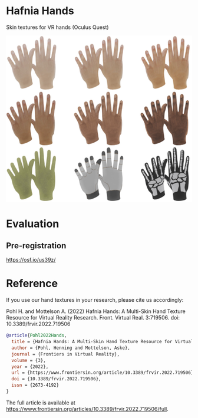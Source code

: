 # Hafnia Hands
Skin textures for VR hands (Oculus Quest)


![Nine hand textures provided](https://github.com/henningpohl/Hafnia-Hands/raw/master/HandTexturesGrid.jpg "Hafnia Hands")

# Evaluation

## Pre-registration

https://osf.io/us39z/


# Reference
If you use our hand textures in your research, please cite us accordingly:

Pohl H. and Mottelson A. (2022) Hafnia Hands: A Multi-Skin Hand Texture Resource for Virtual Reality Research. Front. Virtual Real. 3:719506. doi: 10.3389/frvir.2022.719506

```bibtex
@article{Pohl2022Hands,
  title = {Hafnia Hands: A Multi-Skin Hand Texture Resource for Virtual Reality Research},
  author = {Pohl, Henning and Mottelson, Aske},
  journal = {Frontiers in Virtual Reality},
  volume = {3},
  year = {2022},
  url = {https://www.frontiersin.org/article/10.3389/frvir.2022.719506},
  doi = {10.3389/frvir.2022.719506},
  issn = {2673-4192}
}
```

The full article is available at https://www.frontiersin.org/articles/10.3389/frvir.2022.719506/full.
